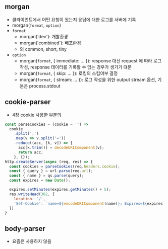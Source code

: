## morgan
- 클라이언트에서 어떤 요청이 왔는지 응답에 대한 로그를 서버에 기록
- morgan(`format`, `option`)
- `format`
  - morgan('dev'): 개봘환경
  - morgan('combined'): 배포환경
  - 외 common, short, tiny
- `option`
  - morgan(`format`, { immediate: ... }): response 대신 request 에 따라 로그 작성, response 데이터를 기록할 수 없는 경우가 생기기 떄문
  - morgan(`format`, { skip: ... }): 로킹의 스킵여부 결정
  - morgan(`format`, { stream: ... }): 로그 작성을 위한 output stream 옵션, 기본은 process.stdout

## cookie-parser
- 4장 cookie 사용한 부분의 
```js
const parseCookies = (cookie = '') => 
  cookie
    .split(';')
    .map(v => v.split('='))
    .reduce((acc, [k, v]) => {
      acc[k.trim()] = decodeURIComponent(v);
      return acc;
    }, {});
http.createServer(async (req, res) => {
  const cookies = parseCookies(req.headers.cookie);
  const { query } = url.parse(req.url);
  const { name } = qs.parse(query);
  const expires = new Date();

  expires.setMinutes(expires.getMinutes() + 5);
  res.writeHead(302, {
    location: '/',
    'Set-Cookie': `name=${encodeURIComponent(name)}; Expires=${expires.toGMTString()}; HttpOnly; Path=/`,
  })
}
```
## body-parser
- 요즘은 사용하지 않음 